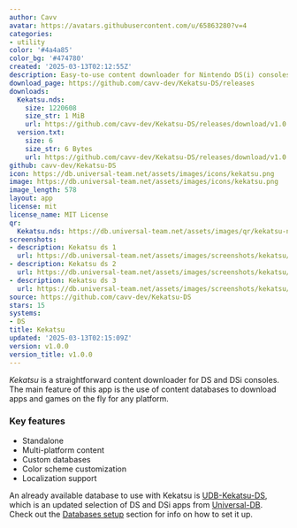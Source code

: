 ```yaml
---
author: Cavv
avatar: https://avatars.githubusercontent.com/u/65863280?v=4
categories:
- utility
color: '#4a4a85'
color_bg: '#474780'
created: '2025-03-13T02:12:55Z'
description: Easy-to-use content downloader for Nintendo DS(i) consoles
download_page: https://github.com/cavv-dev/Kekatsu-DS/releases
downloads:
  Kekatsu.nds:
    size: 1220608
    size_str: 1 MiB
    url: https://github.com/cavv-dev/Kekatsu-DS/releases/download/v1.0.0/Kekatsu.nds
  version.txt:
    size: 6
    size_str: 6 Bytes
    url: https://github.com/cavv-dev/Kekatsu-DS/releases/download/v1.0.0/version.txt
github: cavv-dev/Kekatsu-DS
icon: https://db.universal-team.net/assets/images/icons/kekatsu.png
image: https://db.universal-team.net/assets/images/icons/kekatsu.png
image_length: 578
layout: app
license: mit
license_name: MIT License
qr:
  Kekatsu.nds: https://db.universal-team.net/assets/images/qr/kekatsu-nds.png
screenshots:
- description: Kekatsu ds 1
  url: https://db.universal-team.net/assets/images/screenshots/kekatsu/kekatsu-ds-1.png
- description: Kekatsu ds 2
  url: https://db.universal-team.net/assets/images/screenshots/kekatsu/kekatsu-ds-2.png
- description: Kekatsu ds 3
  url: https://db.universal-team.net/assets/images/screenshots/kekatsu/kekatsu-ds-3.png
source: https://github.com/cavv-dev/Kekatsu-DS
stars: 15
systems:
- DS
title: Kekatsu
updated: '2025-03-13T02:15:09Z'
version: v1.0.0
version_title: v1.0.0
---
```

*Kekatsu* is a straightforward content downloader for DS and DSi consoles.
The main feature of this app is the use of content databases to download apps and games on the fly for any platform.
### Key features
- Standalone
- Multi-platform content
- Custom databases
- Color scheme customization
- Localization support

An already available database to use with Kekatsu is [UDB-Kekatsu-DS](https://github.com/cavv-dev/UDB-Kekatsu-DS), which is an updated selection of DS and DSi apps from [Universal-DB](https://db.universal-team.net/).
Check out the [Databases setup](https://github.com/cavv-dev/Kekatsu-DS?tab=readme-ov-file#databases-setup) section for info on how to set it up.